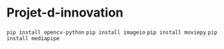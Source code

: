 # Projet-d-innovation


`pip install opencv-python`
`pip install imageio`
`pip install moviepy`
`pip install mediapipe`